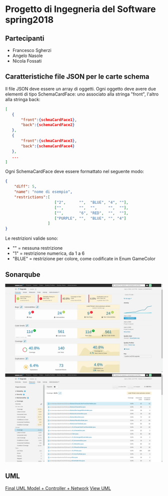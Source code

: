 # Progetto di Ingegneria del Software spring2018

## Partecipanti 
* Francesco Sgherzi 
* Angelo Nasole
* Nicola Fossati


## Caratteristiche file JSON per le carte schema
Il file JSON deve essere un array di oggetti. Ogni oggetto deve avere due elementi di tipo SchemaCardFace: uno associato
 alla stringa "front", l'altro alla stringa back:
 ``` json
 [
    {
        "front":{schmaCardFace1},
        "back":{schemaCardFace2}
    },
    {
        "front":{schmaCardFace3},
        "back":{schemaCardFace4}
    },
    ...
 ]
 ``` 
 
 Ogni SchemaCardFace deve essere formattato nel seguente modo:
  ``` json
  {
      "diff": 5,
      "name": "nome di esempio",
      "restrictions":[
                        ["2",      "",  "BLUE", "4", ""],
                        ["",       "",  "",     "",  ""],
                        ["",       "6", "RED",  "",  ""],
                        ["PURPLE", "",  "BLUE", "", "4"]
                     ]
  }
  ```
  
  Le restrizioni valide sono:
  * "" = nessuna restrizione
  * "1" = restrizione numerica, da 1 a 6
  * "BLUE" = restrizione per colore, come codificate in Enum GameColor

## Sonarqube

![Overall results](deliveries/final/SonarQube%20Final%20-%20Global.png)
![Testing results](deliveries/final/SonarQube%20Final%20-%20Testing.png)

## UML

[Final UML Model + Controller + Network](/deliveries/final/FinalUmlModel%2BController%2BNetwork.pdf)
[View UML](deliveries/final/ViewUML.pdf)
